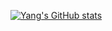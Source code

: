 [![Yang's GitHub stats](https://github-readme-stats.vercel.app/api?username=zhaoyanggh&show_icons=true&theme=tokyonight)](https://github.com/anuraghazra/github-readme-stats)
